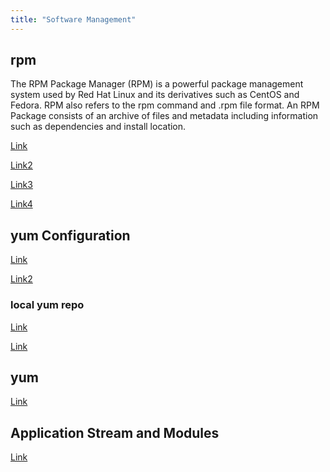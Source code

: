 ```yaml
---
title: "Software Management"
---
```


## rpm

The RPM Package Manager (RPM) is a powerful package management system used by Red Hat Linux and its derivatives such as CentOS and Fedora. RPM also refers to the rpm command and .rpm file format. An RPM Package consists of an archive of files and metadata including information such as dependencies and install location.

[Link](https://linuxize.com/post/rpm-command-in-linux/)

[Link2](https://access.redhat.com/documentation/en-us/red_hat_enterprise_linux/5/html/deployment_guide/s1-rpm-impressing)

[Link3](https://www.cyberciti.biz/howto/question/linux/linux-rpm-cheat-sheet.php)

[Link4](https://www.tecmint.com/20-practical-examples-of-rpm-commands-in-linux/)

## yum Configuration

[Link](https://www.thegeekdiary.com/beginners-guide-to-yum-configuration/)

[Link2](https://www.computernetworkingnotes.com/linux-tutorials/how-to-configure-yum-repository-in-rhel-linux.html)

### local yum repo

[Link](https://www.linuxtechi.com/setup-local-yum-dnf-repository-rhel-8/)

[Link](https://www.golinuxcloud.com/there-are-no-enabled-repos-yum-dnf-rhel-7-8/)

## yum

[Link]()

## Application Stream and Modules

[Link](https://www.thegeekdiary.com/beginners-guide-to-managing-package-module-streams-in-centos-rhel-8/)
